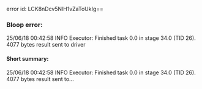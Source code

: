 error id: LCK8nDcv5NlH1vZaToUkIg==
### Bloop error:

25/06/18 00:42:58 INFO Executor: Finished task 0.0 in stage 34.0 (TID 26). 4077 bytes result sent to driver
#### Short summary: 

25/06/18 00:42:58 INFO Executor: Finished task 0.0 in stage 34.0 (TID 26). 4077 bytes result sent to...